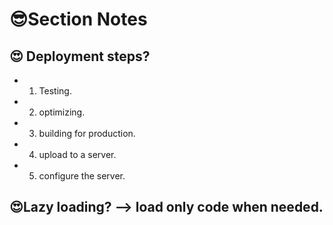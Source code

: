 # 😎Section Notes

## 😍 Deployment steps?

- 1. Testing.
- 2. optimizing.
- 3. building for production.
- 4. upload to a server.
- 5. configure the server.

## 😍Lazy loading? --> load only code when needed.
